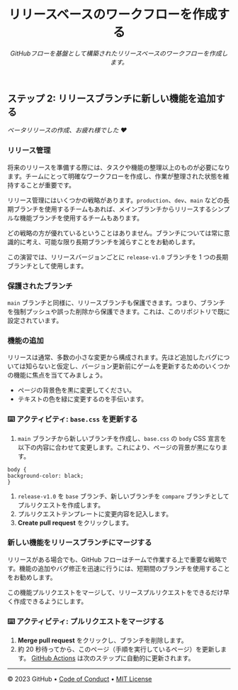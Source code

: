 <header>

<!--
<<< 作成者メモ: コースヘッダー >>>
このテンプレートを使用してコースを作成する方法の詳細については、<https://skills.github.com/quickstart> をご覧ください。
1280×640 の画像、文頭大文字で書かれたコース名、そして強調表示を使った簡潔な説明を含めてください。
リポジトリ設定で、テンプレートリポジトリを有効にし、1280×640 のソーシャル画像を追加し、ヘッドブランチの自動削除を設定します。
「About」の横に説明とタグを追加し、リリース、パッケージ、環境を無効にします。
オープンソースライセンスを追加します。GitHub は MIT ライセンスを使用しています。
-->

# リリースベースのワークフローを作成する

_GitHubフローを基盤として構築されたリリースベースのワークフローを作成します。_

</header>

<!--
<<< 著者注: ステップ 2 >>>
前のステップを承認することから、このステップを開始します。
用語を定義し、docs.github.com へのリンクを追加します。
-->

## ステップ 2: リリースブランチに新しい機能を追加する

_ベータリリースの作成、お疲れ様でした :heart:_

### リリース管理

将来のリリースを準備する際には、タスクや機能の整理以上のものが必要になります。チームにとって明確なワークフローを作成し、作業が整理された状態を維持することが重要です。

リリース管理にはいくつかの戦略があります。`production`、`dev`、`main` などの長期ブランチを使用するチームもあれば、メインブランチからリリースするシンプルな機能ブランチを使用するチームもあります。

どの戦略の方が優れているということはありません。ブランチについては常に意識的に考え、可能な限り長期ブランチを減らすことをお勧めします。

この演習では、リリースバージョンごとに `release-v1.0` ブランチを 1 つの長期ブランチとして使用します。

### 保護されたブランチ

`main` ブランチと同様に、リリースブランチも保護できます。つまり、ブランチを強制プッシュや誤った削除から保護できます。これは、このリポジトリで既に設定されています。

### 機能の追加

リリースは通常、多数の小さな変更から構成されます。先ほど追加したバグについては知らないと仮定し、バージョン更新前にゲームを更新するためのいくつかの機能に焦点を当ててみましょう。

- ページの背景色を黒に変更してください。
- テキストの色を緑に変更するのを手伝います。

### :keyboard: アクティビティ: `base.css` を更新する

1. `main` ブランチから新しいブランチを作成し、`base.css` の `body` CSS 宣言を以下の内容に合わせて変更します。これにより、ページの背景が黒になります。

```
body {
background-color: black;
}
```

1. `release-v1.0` を `base` ブランチ、新しいブランチを `compare` ブランチとしてプルリクエストを作成します。
1. プルリクエストテンプレートに変更内容を記入します。
1. **Create pull request** をクリックします。

### 新しい機能をリリースブランチにマージする

リリースがある場合でも、GitHub フローはチームで作業する上で重要な戦略です。機能の追加やバグ修正を迅速に行うには、短期間のブランチを使用することをお勧めします。

この機能プルリクエストをマージして、リリースプルリクエストをできるだけ早く作成できるようにします。

### :keyboard: アクティビティ: プルリクエストをマージする

1. **Merge pull request** をクリックし、ブランチを削除します。
1. 約 20 秒待ってから、このページ（手順を実行しているページ）を更新します。 [GitHub Actions](https://docs.github.com/en/actions) は次のステップに自動的に更新されます。

<footer>

<!--
  <<< Author notes: Footer >>>
  Add a link to get support, GitHub status page, code of conduct, license link.
-->

---

&copy; 2023 GitHub &bull; [Code of Conduct](https://www.contributor-covenant.org/version/2/1/code_of_conduct/code_of_conduct.md) &bull; [MIT License](https://gh.io/mit)

</footer>
